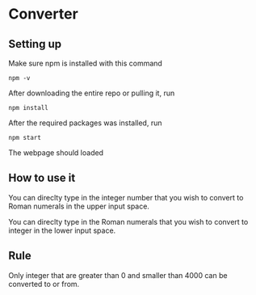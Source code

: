 # Converter

## Setting up 

Make sure npm is installed with this command

```
npm -v
```

After downloading the entire repo or pulling it, run

```
npm install
```

After the required packages was installed, run

```
npm start
```

The webpage should loaded

## How to use it

You can direclty type in the integer number that you wish to convert to Roman numerals in the upper input space.

You can direclty type in the Roman numerals that you wish to convert to integer in the lower input space.

## Rule

Only integer that are greater than 0 and smaller than 4000 can be converted to or from.